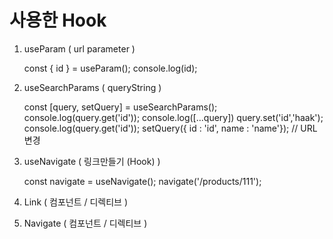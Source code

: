 # 사용한 Hook 

1. useParam ( url parameter )
   
   const { id } = useParam();
   console.log(id); 

2. useSearchParams ( queryString )
   
   const [query, setQuery] = useSearchParams(); 
   console.log(query.get('id')); 
   console.log([...query])
   query.set('id','haak');
   console.log(query.get('id')); 
   setQuery({ id : 'id', name : 'name'}); // URL 변경 


3. useNavigate ( 링크만들기 (Hook) )
   
   const navigate = useNavigate(); 
   navigate('/products/111');

4. Link ( 컴포넌트 / 디렉티브 )
  
   <Link to="url"/>

5. Navigate ( 컴포넌트 / 디렉티브 )

   <Navigate to="" />